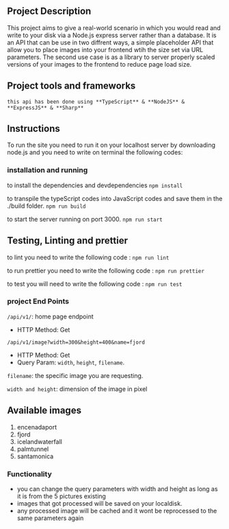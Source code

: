 ## Project Description

 This project aims to give a real-world scenario in which you would read and write to your disk via a Node.js express server rather than a database. It is an API that can be use in two diffrent ways, a simple placeholder API that allow you to place images into your frontend wtih the size set via URL parameters. The second use case is as a library to server properly scaled versions of your images to the frontend to reduce page load size.

## Project tools and frameworks
```
this api has been done using **TypeScript** & **NodeJS** & **ExpressJS** & **Sharp**
```

## Instructions

To run the site you need to run it on your localhost server by downloading node.js  and you need to write on terminal the following codes:

### installation and running

to install the dependencies and devdependencies
`npm install` 

to transpile the typeScript codes into JavaScript codes and save them in the ./build folder.
`npm run build`

to start the server running on port 3000.
`npm run start`

## Testing, Linting and prettier

to lint you need to write the following code :
`npm run lint`

to run prettier you need to write the following code :
`npm run prettier`

to test you will need to write the following code :
`npm run test`

### project End Points
`/api/v1/`: home page endpoint

* HTTP Method: Get

`/api/v1/image?width=300&height=400&name=fjord`

* HTTP Method: Get
* Query Param: `width`, `height`, `filename`.

 `filename`: the specific image you are requesting.

 `width and height`: dimension of the image in pixel

 ## Available images
  1. encenadaport
  2. fjord
  3. icelandwaterfall
  4. palmtunnel
  5. santamonica

 ### Functionality
* you can change the query parameters with width and height as long as it is from the 5 pictures existing
* images that got processed will be saved on your localdisk.
* any processed image will be cached and it wont be reprocessed to the same parameters again
